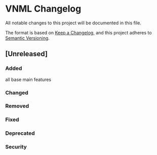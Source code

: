 # VNML Changelog

All notable changes to this project will be documented in this file.

The format is based on [Keep a Changelog](https://keepachangelog.com/en/1.0.0/),
and this project adheres to [Semantic Versioning](https://semver.org/spec/v2.0.0.html).

<!--

Use the following template to create a new Unreleased change log.
## [Unreleased]
### Added

### Changed

### Removed

### Fixed

### Deprecated

### Security

-->

## [Unreleased]

### Added

all base main features

### Changed

### Removed

### Fixed

### Deprecated

### Security
